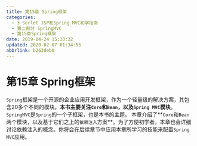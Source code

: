 ```yaml
---
title: 第15章 Spring框架
categories: 
  - 3 Serlet JSP和Spring MVC初学指南
  - 第二部分 SpringMVC
  - 第15章Spring框架
date: 2019-04-24 15:33:32
updated: 2020-02-07 01:34:55
abbrlink: b263deb0
---
```

# 第15章 Spring框架 #
`Spring`框架是一个开源的企业应用开发框架，作为一个轻量级的解决方案，其包含20多个不同的模块。**本书主要关注`Core`和`Bean`，以及`Spring MVC`模块**。`SpringMVC`是`Spring`的一个子框架，也是本书的主题。
本章介绍了**`Core`和`Bean`两个模块，以及基于它们之上的`依赖注入`方案**。为了方便初学者，本章也会详细讨论依赖注入的概念。你将会在后续章节中应用本章所学习的技能来配置`Spring MVC`应用。

